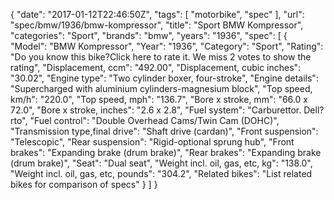 {
    "date": "2017-01-12T22:46:50Z",
    "tags": [
        "motorbike",
        "spec"
    ],
    "url": "spec\/bmw\/1936\/bmw-kompressor",
    "title": "Sport BMW Kompressor",
    "categories": "Sport",
    "brands": "bmw",
    "years": "1936",
    "spec": [
        {
            "Model": "BMW Kompressor",
            "Year": "1936",
            "Category": "Sport",
            "Rating": "Do you know this bike?Click here to rate it. We miss 2 votes to show the rating",
            "Displacement, ccm": "492.00",
            "Displacement, cubic inches": "30.02",
            "Engine type": "Two cylinder boxer, four-stroke",
            "Engine details": "Supercharged with aluminium cylinders-magnesium  block",
            "Top speed, km\/h": "220.0",
            "Top speed, mph": "136.7",
            "Bore x stroke, mm": "66.0 x 72.0",
            "Bore x stroke, inches": "2.6 x 2.8",
            "Fuel system": "Carburettor. Dell?rto",
            "Fuel control": "Double Overhead Cams\/Twin Cam (DOHC)",
            "Transmission type,final drive": "Shaft drive (cardan)",
            "Front suspension": "Telescopic",
            "Rear suspension": "Rigid-optional sprung hub",
            "Front brakes": "Expanding brake (drum brake)",
            "Rear brakes": "Expanding brake (drum brake)",
            "Seat": "Dual seat",
            "Weight incl. oil, gas, etc, kg": "138.0",
            "Weight incl. oil, gas, etc, pounds": "304.2",
            "Related bikes": "List related bikes for comparison of specs"
        }
    ]
}